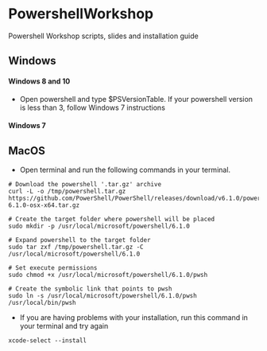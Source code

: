 # PowershellWorkshop
Powershell Workshop scripts, slides and installation guide

## Windows
#### Windows 8 and 10
- Open powershell and type $PSVersionTable. If your powershell version is less than 3, follow Windows 7 instructions
#### Windows 7

## MacOS
- Open terminal and run the following commands in your terminal.
~~~
# Download the powershell '.tar.gz' archive
curl -L -o /tmp/powershell.tar.gz https://github.com/PowerShell/PowerShell/releases/download/v6.1.0/powershell-6.1.0-osx-x64.tar.gz

# Create the target folder where powershell will be placed
sudo mkdir -p /usr/local/microsoft/powershell/6.1.0

# Expand powershell to the target folder
sudo tar zxf /tmp/powershell.tar.gz -C /usr/local/microsoft/powershell/6.1.0

# Set execute permissions
sudo chmod +x /usr/local/microsoft/powershell/6.1.0/pwsh

# Create the symbolic link that points to pwsh
sudo ln -s /usr/local/microsoft/powershell/6.1.0/pwsh /usr/local/bin/pwsh
~~~
- If you are having problems with your installation, run this command in your terminal and try again
~~~
xcode-select --install
~~~
